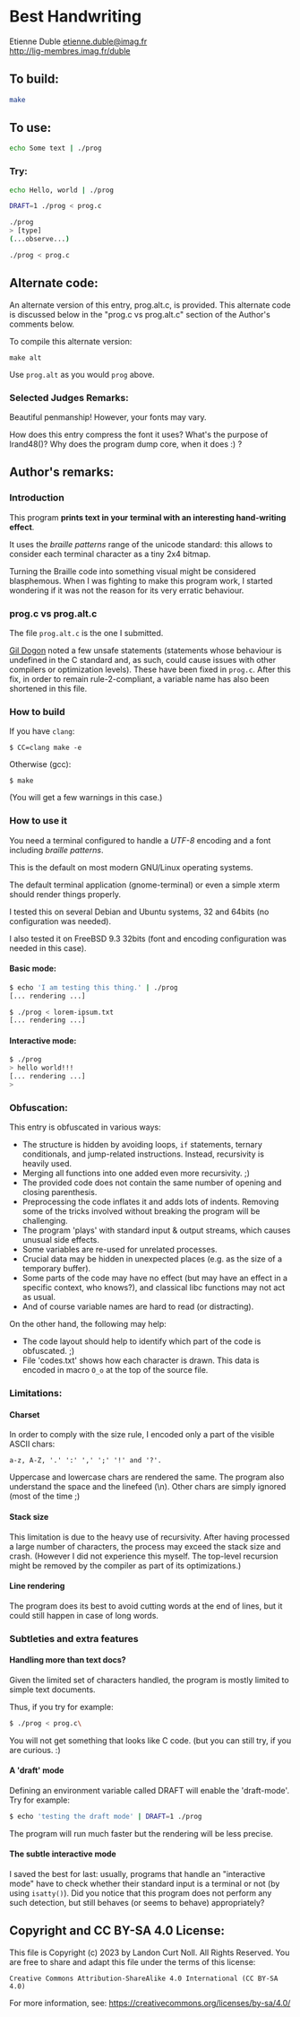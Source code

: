 # Best Handwriting

Etienne Duble <etienne.duble@imag.fr>\
<http://lig-membres.imag.fr/duble>


## To build:

```sh
make
```


## To use:

```sh
echo Some text | ./prog
```


### Try:

```sh
echo Hello, world | ./prog

DRAFT=1 ./prog < prog.c

./prog
> [type]
(...observe...)

./prog < prog.c
```


## Alternate code:

An alternate version of this entry, prog.alt.c, is provided.  This alternate
code is discussed below in the "prog.c vs prog.alt.c" section of the Author's
comments below.

To compile this alternate version:

    make alt

Use `prog.alt` as you would `prog` above.

### Selected Judges Remarks:

Beautiful penmanship! However, your fonts may vary.

How does this entry compress the font it uses? What's the purpose of lrand48()?
Why does the program dump core, when it does :) ?


## Author's remarks:

### Introduction

This program **prints text in your terminal with an interesting
hand-writing effect**.

It uses the *braille patterns* range of the unicode standard: this
allows to consider each terminal character as a tiny 2x4 bitmap.

Turning the Braille code into something visual might be considered
blasphemous. When I was fighting to make this program work, I started
wondering if it was not the reason for its very erratic behaviour.

### prog.c vs prog.alt.c

The file `prog.alt.c` is the one I submitted.

[Gil Dogon](/winners.html#Gil_Dogon) noted a few unsafe statements (statements
whose behaviour is undefined in the C standard and, as such, could cause issues
with other compilers or optimization levels). These have been fixed in `prog.c`.
After this fix, in order to remain rule-2-compliant, a variable name has also
been shortened in this file.

### How to build

If you have `clang`:

    $ CC=clang make -e

Otherwise (gcc):

    $ make

(You will get a few warnings in this case.)

### How to use it

You need a terminal configured to handle a *UTF-8* encoding and a font including
*braille patterns*.

This is the default on most modern GNU/Linux operating systems.

The default terminal application (gnome-terminal) or even a simple xterm should
render things properly.

I tested this on several Debian and Ubuntu systems, 32 and 64bits (no
configuration was needed).

I also tested it on FreeBSD 9.3 32bits (font and encoding configuration was
needed in this case).

#### Basic mode:

```sh
$ echo 'I am testing this thing.' | ./prog
[... rendering ...]

$ ./prog < lorem-ipsum.txt
[... rendering ...]
```

#### Interactive mode:

```sh
$ ./prog
> hello world!!!
[... rendering ...]
>
```

### Obfuscation:

This entry is obfuscated in various ways:

*   The structure is hidden by avoiding loops, `if` statements, ternary
conditionals, and jump-related instructions. Instead, recursivity is heavily
used.
*   Merging all functions into one added even more recursivity. ;)
*   The provided code does not contain the same number of opening and closing
parenthesis.
*   Preprocessing the code inflates it and adds lots of indents. Removing some
of the tricks involved without breaking the program will be challenging.
*   The program 'plays' with standard input & output streams, which causes
unusual side effects.
*   Some variables are re-used for unrelated processes.
*   Crucial data may be hidden in unexpected places (e.g. as the size of a
temporary buffer).
*   Some parts of the code may have no effect (but may have an effect in a
specific context, who knows?), and classical libc functions may not act as
usual.
*   And of course variable names are hard to read (or distracting).

On the other hand, the following may help:

*   The code layout should help to identify which part of the code is
obfuscated. ;)
*   File 'codes.txt' shows how each character is drawn. This data is encoded in
macro `O_o` at the top of the source file.


### Limitations:

#### Charset

In order to comply with the size rule, I encoded only a part of the visible ASCII
chars:

```
a-z, A-Z, '.' ':' ',' ';' '!' and '?'.
```

Uppercase and lowercase chars are rendered the same. The program also understand
the space and the linefeed (\n).  Other chars are simply ignored (most of the
time ;)

#### Stack size

This limitation is due to the heavy use of recursivity. After having processed a
large number of characters, the process may exceed the stack size and crash.
(However I did not experience this myself. The top-level recursion might be
removed by the compiler as part of its optimizations.)

#### Line rendering

The program does its best to avoid cutting words at the end of lines, but it
could still happen in case of long words.

### Subtleties and extra features

#### Handling more than text docs?

Given the limited set of characters handled, the program is mostly limited to
simple text documents.

Thus, if you try for example:

```sh
$ ./prog < prog.c\
```

You will not get something that looks like C code. (but you can still try, if
you are curious. :)

#### A 'draft' mode

Defining an environment variable called DRAFT will enable the 'draft-mode'.
Try for example:

```sh
$ echo 'testing the draft mode' | DRAFT=1 ./prog
```

The program will run much faster but the rendering will be less precise.

#### The subtle interactive mode

I saved the best for last: usually, programs that handle an "interactive mode"
have to check whether their standard input is a terminal or not (by using
`isatty()`). Did you notice that this program does not perform any such
detection, but still behaves (or seems to behave) appropriately?


## Copyright and CC BY-SA 4.0 License:

This file is Copyright (c) 2023 by Landon Curt Noll.  All Rights Reserved.
You are free to share and adapt this file under the terms of this license:

    Creative Commons Attribution-ShareAlike 4.0 International (CC BY-SA 4.0)

For more information, see: https://creativecommons.org/licenses/by-sa/4.0/
